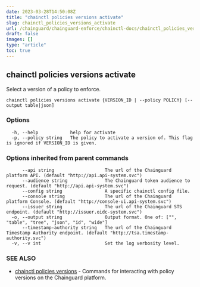 ```yaml
---
date: 2023-03-28T14:50:08Z
title: "chainctl policies versions activate"
slug: chainctl_policies_versions_activate
url: /chainguard/chainguard-enforce/chainctl-docs/chainctl_policies_versions_activate/
draft: false
images: []
type: "article"
toc: true
---
```

## chainctl policies versions activate

Select a version of a policy to enforce.

```
chainctl policies versions activate {VERSION_ID | --policy POLICY} [--output table|json]
```

### Options

```
  -h, --help            help for activate
  -p, --policy string   The policy to activate a version of. This flag is ignored if VERSION_ID is given.
```

### Options inherited from parent commands

```
      --api string                   The url of the Chainguard platform API. (default "http://api.api-system.svc")
      --audience string              The Chainguard token audience to request. (default "http://api.api-system.svc")
      --config string                A specific chainctl config file.
      --console string               The url of the Chainguard platform Console. (default "http://console-ui.api-system.svc")
      --issuer string                The url of the Chainguard STS endpoint. (default "http://issuer.oidc-system.svc")
  -o, --output string                Output format. One of: ["", "table", "tree", "json", "id", "wide"]
      --timestamp-authority string   The url of the Chainguard Timestamp Authority endpoint. (default "http://tsa.timestamp-authority.svc")
  -v, --v int                        Set the log verbosity level.
```

### SEE ALSO

* [chainctl policies versions](/chainguard/chainguard-enforce/chainctl-docs/chainctl_policies_versions/)	 - Commands for interacting with policy versions on the Chainguard platform.

